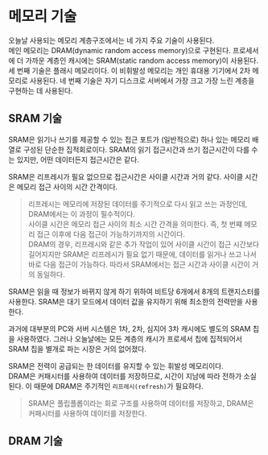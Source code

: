 # 메모리 기술
오늘날 사용되는 메모리 계층구조에서는 네 가지 주요 기술이 사용된다.  
메인 메모리는 DRAM(dynamic random access memory)으로 구현된다. 프로세서에 더 가까운 계층인 캐시에는 SRAM(static random access memory)이 사용된다. 세 번째 기술은 플래시 메모리이다. 이 비휘발성 메모리는 개인 휴대용 기기에서 2차 메모리로 사용된다. 네 번째 기술은 자기 디스크로 서버에서 가장 크고 가장 느린 계층을 구현하는 데 사용된다.  
  
## SRAM 기술
SRAM은 읽기나 쓰기를 제공할 수 있는 접근 포트가 (일반적으로) 하나 있는 메모리 배열로 구성된 단순한 집적회로이다. SRAM의 읽기 접근시간과 쓰기 접근시간이 다를 수는 있지만, 어떤 데이터든지 접근시간은 같다.  

SRAM은 리프레시가 필요 없으므로 접근시간은 사이클 시간과 거의 같다. 사이클 시간은 메모리 접근 사이의 시간 간격이다.  
> 리프레시는 메모리에 저장된 데이터를 주기적으로 다시 읽고 쓰는 과정인데, DRAM에서는 이 과정이 필수적이다.  
사이클 시간은 메모리 접근 사이의 최소 시간 간격을 의미한다. 즉, 첫 번쨰 메모리 접근 이후에 다음 접근이 가능하기까지의 시간이다.  
DRAM의 경우, 리프레시와 같은 추가 작업이 있어 사이클 시간이 접근 시간보다 길어지지만 SRAM은 리프레시가 필요 없기 때문에, 데이터를 읽거나 쓰고 나서 바로 다음 접근이 가능하다. 따라서 SRAM에서는 접근 시간과 사이클 시간이 거의 동일하다.  
  
SRAM은 읽을 때 정보가 바뀌지 않게 하기 위하여 비트당 6개에서 8개의 트랜지스터를 사용한다. SRAM은 대기 모드에서 데이터 값을 유지하기 위해 최소한의 전력만을 사용한다.  
  
과거에 대부분의 PC와 서버 시스템은 1차, 2차, 심지어 3차 캐시에도 별도의 SRAM 칩을 사용하였다. 그러나 오늘날에는 모든 계층의 캐시가 프로세서 칩에 집적되어서 SRAM 칩을 별개로 파는 시장은 거의 없어졌다.  
  
SRAM은 전력이 공급되는 한 데이터를 유지할 수 있는 휘발성 메모리이다.  
DRAM은 커패시터를 사용하여 데이터를 저장하므로, 시간이 지남에 따라 전하가 소실된다. 이 때문에 DRAM은 주기적인 `리프레시(refresh)`가 필요하다.  
> SRAM은 플립플롭이라는 회로 구조를 사용하여 데이터를 저장하고, DRAM은 커패시터를 사용하여 데이터를 저장한다.
## DRAM 기술




